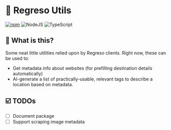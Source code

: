 # 🔧 Regreso Utils

[![npm](https://img.shields.io/badge/npm-CB3837?logo=npm&logoColor=fff)](https://www.npmjs.com/package/@regreso/utils)
![NodeJS](https://img.shields.io/badge/Node.js-6DA55F?logo=node.js&logoColor=white)
![TypeScript](https://img.shields.io/badge/TypeScript-3178C6?logo=typescript&logoColor=fff)

## 🤔 What is this?

Some neat little utilities relied upon by Regreso clients. Right now, these can be used to:

- Get metadata info about websites (for prefilling destination details automatically)
- AI-generate a list of practically-usable, relevant tags to describe a location based on metadata.

## ☑️ TODOs

- [ ] Document package
- [ ] Support scraping image metadata
